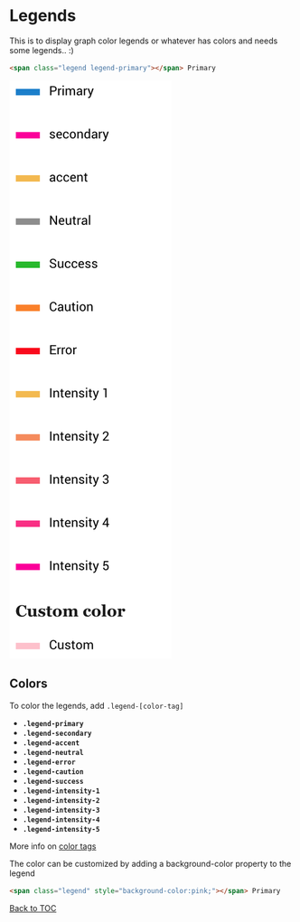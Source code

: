 # Legends

This is to display graph color legends or whatever has colors and needs some legends.. :)

```html
<span class="legend legend-primary"></span> Primary
```

![](../../images/legend.png)

## Colors

To color the legends, add `.legend-[color-tag]`

- **`.legend-primary`**
- **`.legend-secondary`**
- **`.legend-accent`**
- **`.legend-neutral`**
- **`.legend-error`**
- **`.legend-caution`**
- **`.legend-success`**
- **`.legend-intensity-1`**
- **`.legend-intensity-2`**
- **`.legend-intensity-3`**
- **`.legend-intensity-4`**
- **`.legend-intensity-5`**

More info on [color tags](../scaffolding/colors.md#color-tags)

The color can be customized by adding a background-color property to the legend

```html
<span class="legend" style="background-color:pink;"></span> Primary
```

[Back to TOC](../../../readme.md)

